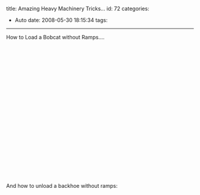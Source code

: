 title: Amazing Heavy Machinery Tricks...
id: 72
categories:
  - Auto
date: 2008-05-30 18:15:34
tags:
---

How to Load a Bobcat without Ramps....

<object width="425" height="355">
  <param name="movie" value="http://www.youtube.com/v/zUvcrL9ojjo" />
  <param name="wmode" value="transparent" />

  <embed src="http://www.youtube.com/v/zUvcrL9ojjo" type="application/x-shockwave-flash" wmode="transparent" width="425" height="355" />

</object>

And how to unload a backhoe without ramps:

<object width="425" height="355">
  <param value="http://www.youtube.com/v/FE02TxLlRQU" name="movie" />
  <param name="wmode" value="transparent" />
  <embed width="425" height="355" type="application/x-shockwave-flash" src="http://www.youtube.com/v/FE02TxLlRQU" wmode="transparent" />
</object>

